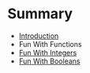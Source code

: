 # Summary

* [Introduction](README.md)
* Fun With Functions
* [Fun With Integers](chapter1.md)
* [Fun With Booleans](fun_with_booleans.md)

